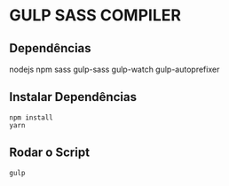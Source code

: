 # GULP SASS COMPILER

## Dependências

nodejs
npm
sass
gulp-sass
gulp-watch
gulp-autoprefixer

## Instalar Dependências

    npm install
    yarn

## Rodar o Script

    gulp
